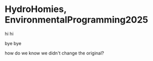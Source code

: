 # HydroHomies, EnvironmentalProgramming2025

hi hi

bye bye

how do we know we didn't change the original?

